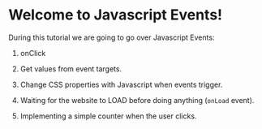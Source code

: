 # Welcome to Javascript Events!

During this tutorial we are going to go over Javascript Events:

1. onClick

2. Get values from event targets.

3. Change CSS properties with Javascript when events trigger.

4. Waiting for the website to LOAD before doing anything (`onLoad` event).

5. Implementing a simple counter when the user clicks.